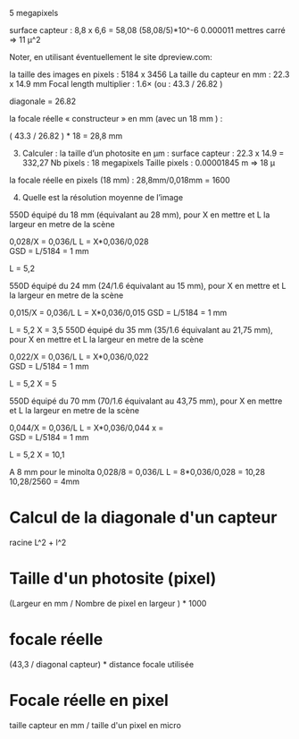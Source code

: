 5 megapixels

surface capteur : 8,8 x 6,6 = 58,08
(58,08/5)*10^-6
0.000011 mettres carré => 11 µ^2


Noter, en utilisant éventuellement le site dpreview.com:

la taille des images en  pixels : 	5184 x 3456
La taille du capteur en  mm : 22.3 x 14.9 mm
Focal length multiplier	: 1.6× (ou  : 43.3 / 26.82 )

diagonale = 26.82


la focale réelle « constructeur » en mm (avec un 18 mm ) : 

 (  43.3 / 26.82 ) * 18 = 28,8 mm 

3. Calculer :
la taille d’un photosite en μm : 
surface capteur : 22.3 x 14.9 = 332,27
Nb pixels : 18 megapixels 
Taille pixels : 0.00001845 m => 18 µ

la focale réelle en pixels  (18 mm) :
28,8mm/0,018mm = 1600


4. Quelle est la résolution moyenne de l’image 

550D équipé du 18 mm (équivalant au 28 mm), pour X en mettre et L la largeur en metre de la scène


0,028/X = 0,036/L
L = X*0,036/0,028  
GSD =  L/5184 = 1 mm

L = 5,2


550D équipé du 24 mm (24/1.6 équivalant au 15 mm), pour X en mettre et L la largeur en metre de la scène


0,015/X = 0,036/L
L = X*0,036/0,015 
GSD =  L/5184 = 1 mm

L = 5,2
X = 3,5
550D équipé du 35 mm (35/1.6 équivalant au 21,75 mm), pour X en mettre et L la largeur en metre de la scène


0,022/X = 0,036/L
L = X*0,036/0,022  
GSD =  L/5184 = 1 mm

L = 5,2
X = 5

550D équipé du 70 mm (70/1.6 équivalant au 43,75 mm), pour X en mettre et L la largeur en metre de la scène


0,044/X = 0,036/L
L = X*0,036/0,044
x =   
GSD =  L/5184 = 1 mm

L = 5,2
X = 10,1


A 8 mm pour le minolta 
0,028/8 = 0,036/L
L = 8*0,036/0,028 = 10,28
10,28/2560 = 4mm


# Calcul de la diagonale d'un capteur

racine L^2 + l^2

# Taille d'un photosite (pixel)

(Largeur en mm / Nombre de pixel en largeur ) * 1000

# focale réelle

(43,3 / diagonal capteur) * distance focale utilisée 

# Focale réelle en pixel

taille capteur en mm / taille d'un pixel en micro
